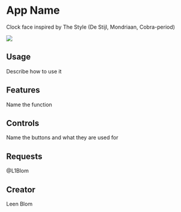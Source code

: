 # App Name

Clock face inspired by The Style (De Stijl, Mondriaan, Cobra-period)

![](mondriaan.png)

## Usage

Describe how to use it

## Features

Name the function

## Controls

Name the buttons and what they are used for

## Requests

@L1Blom

## Creator

Leen Blom
